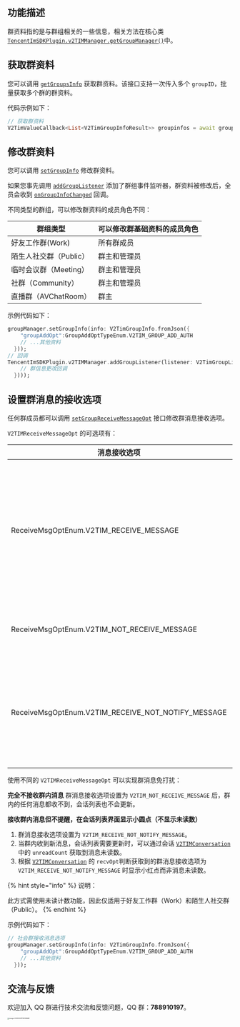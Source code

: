 ## 功能描述
群资料指的是与群组相关的一些信息，相关方法在核心类 [`TencentImSDKPlugin.v2TIMManager.getGroupManager()`](../../../api/v2timmanager/getgroupmanager.md)中。

[](id:getGroupsInfo)

## 获取群资料
您可以调用 [`getGroupsInfo`](../../../api/v2timgroupmanager/getgroupsinfo.md) 获取群资料。该接口支持一次传入多个 `groupID`，批量获取多个群的群资料。

代码示例如下：



```dart
// 获取群资料
V2TimValueCallback<List<V2TimGroupInfoResult>> groupinfos = await groupManager.getGroupsInfo(groupIDList: ['groupid1']);
```

[](id:setGroupInfo)

## 修改群资料

您可以调用 [`setGroupInfo`](../../../api/v2timgroupmanager/setgroupinfo.md) 修改群资料。

如果您事先调用 [`addGroupListener`](../../../api/v2timmanager/addgrouplistener.md) 添加了群组事件监听器，群资料被修改后，全员会收到 [`onGroupInfoChanged`](../../../api/callbacks/ongroupinfochangedcallback.md) 回调。

不同类型的群组，可以修改群资料的成员角色不同：

| 群组类型 | 可以修改**群基础资料**的成员角色 |
| --- | --- |
| 好友工作群(Work) | 所有群成员 |
| 陌生人社交群（Public）| 群主和管理员 |
| 临时会议群（Meeting）| 群主和管理员 |
| 社群（Community）| 群主和管理员 |
| 直播群（AVChatRoom）| 群主 |

示例代码如下：


```dart
groupManager.setGroupInfo(info: V2TimGroupInfo.fromJson({
    "groupAddOpt":GroupAddOptTypeEnum.V2TIM_GROUP_ADD_AUTH
    // ...其他资料
  }));
// 回调
TencentImSDKPlugin.v2TIMManager.addGroupListener(listener: V2TimGroupListener(onGroupInfoChanged: ((groupID, changeInfos) {
    // 群信息更改回调
  })));
```



## 设置群消息的接收选项
任何群成员都可以调用 [`setGroupReceiveMessageOpt`](../../../api/v2timmessagemanager/setgroupreceivemessageopt.md) 接口修改群消息接收选项。

`V2TIMReceiveMessageOpt` 的可选项有：

| 消息接收选项 | 含义 |
| --- | --- |
| ReceiveMsgOptEnum.V2TIM_RECEIVE_MESSAGE | 在线正常接收消息，离线时会有厂商的离线推送通知。|
| ReceiveMsgOptEnum.V2TIM_NOT_RECEIVE_MESSAGE | 不会接收到群消息。|
| ReceiveMsgOptEnum.V2TIM_RECEIVE_NOT_NOTIFY_MESSAGE | 在线正常接收消息，离线不会有推送通知。|

使用不同的 `V2TIMReceiveMessageOpt` 可以实现群消息免打扰：

**完全不接收群内消息**
群消息接收选项设置为 `V2TIM_NOT_RECEIVE_MESSAGE` 后，群内的任何消息都收不到，会话列表也不会更新。

**接收群内消息但不提醒，在会话列表界面显示小圆点（不显示未读数）**
1. 群消息接收选项设置为 `V2TIM_RECEIVE_NOT_NOTIFY_MESSAGE`。
2. 当群内收到新消息，会话列表需要更新时，可以通过会话 [`V2TIMConversation`](../../../api/keyClass/message/v2timconversation.md) 中的 `unreadCount` 获取到消息未读数。
3. 根据 [`V2TIMConversation`](../../../api/keyClass/message/v2timconversation.md) 的 `recvOpt`判断获取到的群消息接收选项为 `V2TIM_RECEIVE_NOT_NOTIFY_MESSAGE` 时显示小红点而非消息未读数。

{% hint style="info" %}
说明：

此方式需使用未读计数功能，因此仅适用于好友工作群（Work）和陌生人社交群（Public）。
{% endhint %}

示例代码如下：



```dart
// 社会群接收消息选项
groupManager.setGroupInfo(info: V2TimGroupInfo.fromJson({
    "groupAddOpt":GroupAddOptTypeEnum.V2TIM_GROUP_ADD_AUTH
    // ...其他资料
  }));
```


## 交流与反馈

欢迎加入 QQ 群进行技术交流和反馈问题，QQ 群：**788910197**。

<img src="https://qcloudimg.tencent-cloud.cn/raw/c97611d74aa0e836f9d4ca42a447e8bc.png" alt="image-20220531115108668" style="zoom: 25%;" />

